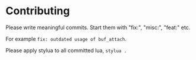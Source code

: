 # Contributing
Please write meaningful commits. Start them with "fix:", "misc:", "feat:" etc.

For example `fix: outdated usage of buf_attach`.

Please apply stylua to all committed lua, `stylua .`

